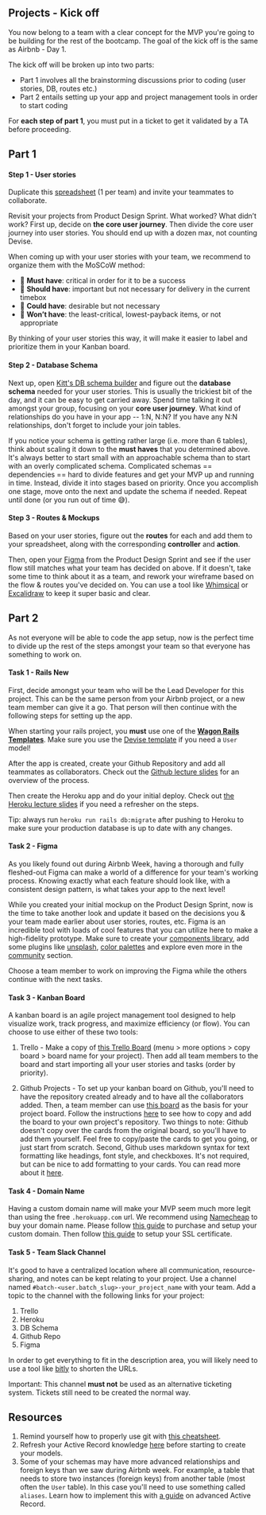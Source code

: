 ## Projects - Kick off

You now belong to a team with a clear concept for the MVP you're going to be building for the rest of the bootcamp. The goal of the kick off is the same as Airbnb - Day 1.

The kick off will be broken up into two parts:
- Part 1 involves all the brainstorming discussions prior to coding (user stories, DB, routes etc.)
- Part 2 entails setting up your app and project management tools in order to start coding

For **each step of part 1**, you must put in a ticket to get it validated by a TA before proceeding.
## Part 1

#### Step 1 - User stories
Duplicate this [spreadsheet](https://docs.google.com/spreadsheets/d/1_q-wwWiWUY5VL0gZVtqWIidWEtfwhX8FHEbwaW0LuFI/edit?usp=sharing) (1 per team) and invite your teammates to collaborate.

Revisit your projects from Product Design Sprint. What worked? What didn’t work? First up, decide on **the core user journey**. Then divide the core user journey into user stories. You should end up with a dozen max, not counting Devise.

When coming up with your user stories with your team, we recommend to organize them with the MoSCoW method:
- 📗 **Must have**: critical in order for it to be a success
- 📒 **Should have**: important but not necessary for delivery in the current timebox
- 📙 **Could have**: desirable but not necessary
- 📕 **Won’t have**: the least-critical, lowest-payback items, or not appropriate

By thinking of your user stories this way, it will make it easier to label and prioritize them in your Kanban board.

#### Step 2 - Database Schema
Next up, open [Kitt's DB schema builder](https://kitt.lewagon.com/db) and figure out the **database schema** needed for your user stories. This is usually the trickiest bit of the day, and it can be easy to get carried away. Spend time talking it out amongst your group, focusing on your **core user journey**. What kind of relationships do you have in your app -- 1:N, N:N? If you have any N:N relationships, don't forget to include your join tables.

If you notice your schema is getting rather large (i.e. more than 6 tables), think about scaling it down to the **must haves** that you determined above. It's always better to start small with an approachable schema than to start with an overly complicated schema. Complicated schemas == dependencies == hard to divide features and get your MVP up and running in time. Instead, divide it into stages based on priority. Once you accomplish one stage, move onto the next and update the schema if needed. Repeat until done (or you run out of time 😅).

#### Step 3 - Routes & Mockups
Based on your user stories, figure out the **routes** for each and add them to your spreadsheet, along with the corresponding **controller** and **action**.

Then, open your [Figma](https://www.figma.com/) from the Product Design Sprint and see if the user flow still matches what your team has decided on above. If it doesn't, take some time to think about it as a team, and rework your wireframe based on the flow & routes you've decided on. You can use a tool like [Whimsical](https://whimsical.com) or [Excalidraw](https://excalidraw.com/) to keep it super basic and clear.


## Part 2

As not everyone will be able to code the app setup, now is the perfect time to divide up the rest of the steps amongst your team so that everyone has something to work on.

#### Task 1 - Rails New
First, decide amongst your team who will be the Lead Developer for this project. This can be the same person from your Airbnb project, or a new team member can give it a go. That person will then continue with the following steps for setting up the app.

When starting your rails project, you **must** use one of the [**Wagon Rails Templates**](https://github.com/lewagon/rails-templates/tree/master). Make sure you use the [Devise template](https://github.com/lewagon/rails-templates/tree/master#devise) if you need a `User` model!

After the app is created, create your Github Repository and add all teammates as collaborators. Check out the [Github lecture slides](https://kitt.lewagon.com/camps/<user.batch_slug>/lectures/05-Rails%2F06-Airbnb-Devise#/1/0/0) for an overview of the process.

Then create the Heroku app and do your initial deploy. Check out [the Heroku lecture slides](https://kitt.lewagon.com/camps/<user.batch_slug>/lectures/05-Rails%2F05-Rails-MC-with-images) if you need a refresher on the steps.

Tip: always run `heroku run rails db:migrate` after pushing to Heroku to make sure your production database is up to date with any changes.

#### Task 2 - Figma
As you likely found out during Airbnb Week, having a thorough and fully fleshed-out Figma can make a world of a difference for your team's working process. Knowing exactly what each feature should look like, with a consistent design pattern, is what takes your app to the next level!

While you created your initial mockup on the Product Design Sprint, now is the time to take another look and update it based on the decisions you & your team made earlier about user stories, routes, etc.
Figma is an incredible tool with loads of cool features that you can utilize here to make a high-fidelity prototype. Make sure to create your [components library](https://help.figma.com/hc/en-us/articles/360038662654-Guide-to-Components-in-Figma), add some plugins like [unsplash](https://www.figma.com/community/plugin/738454987945972471/Unsplash), [color palettes](https://www.figma.com/community/search?model_type=public_plugins&q=color%20palettes) and explore even more in the [community](https://www.figma.com/community/explore) section.

Choose a team member to work on improving the Figma while the others continue with the next tasks.

#### Task 3 - Kanban Board
A kanban board is an agile project management tool designed to help visualize work, track progress, and maximize efficiency (or flow). You can choose to use either of these two tools:

1. Trello - Make a copy of [this Trello Board](https://trello.com/b/WB3fRTj2) (menu > more options > copy board > board name for your project). Then add all team members to the board and start importing all your user stories and tasks (order by priority).

2. Github Projects - To set up your kanban board on Github, you'll need to have the repository created already and to have all the collaborators added. Then, a team member can use [this board]() as the basis for your project board. Follow the instructions [here](https://docs.github.com/en/github/managing-your-work-on-github/copying-a-project-board) to see how to copy and add the board to your own project's repository. Two things to note: Github doesn't copy over the cards from the original board, so you'll have to add them yourself. Feel free to copy/paste the cards to get you going, or just start from scratch. Second, Github uses markdown syntax for text formatting like headings, font style, and checkboxes. It's not required, but can be nice to add formatting to your cards. You can read more about it [here](https://guides.github.com/features/mastering-markdown/).

#### Task 4 - Domain Name
Having a custom domain name will make your MVP seem much more legit than using the free `.herokuapp.com` url. We recommend using [Namecheap](https://www.namecheap.com/) to buy your domain name. Please follow [this guide](https://www.lewagon.com/blog/buying-a-domain-on-namecheap-and-pointing-it-to-heroku) to purchase and setup your custom domain. Then follow [this guide](https://www.lewagon.com/blog/setting-up-a-free-ssl-certificate-on-heroku) to setup your SSL certificate.

#### Task 5 - Team Slack Channel
It's good to have a centralized location where all communication, resource-sharing, and notes can be kept relating to your project. Use a channel named `#batch-<user.batch_slug>-your_project_name` with your team. Add a topic to the channel with the following links for your project:

1. Trello
2. Heroku
3. DB Schema
4. Github Repo
5. Figma

In order to get everything to fit in the description area, you will likely need to use a tool like [bitly](https://bitly.com/) to shorten the URLs.

Important: This channel **must not** be used as an alternative ticketing system. Tickets still need to be created the normal way.


## Resources

1. Remind yourself how to properly use git with [this cheatsheet](https://kitt.lewagon.com/knowledge/cheatsheets/git_advanced).
2. Refresh your Active Record knowledge [here](https://kitt.lewagon.com/knowledge/cheatsheets/activerecord) before starting to create your models.
3. Some of your schemas may have more advanced relationships and foreign keys than we saw during Airbnb week. For example, a table that needs to store two instances (foreign keys) from another table (most often the `User` table). In this case you'll need to use something called `aliases`. Learn how to implement this with [a guide](https://kitt.lewagon.com/knowledge/cheatsheets/activerecord_advanced) on advanced Active Record.
